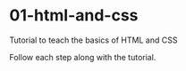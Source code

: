 # 01-html-and-css
Tutorial to teach the basics of HTML and CSS

Follow each step along with the tutorial.

